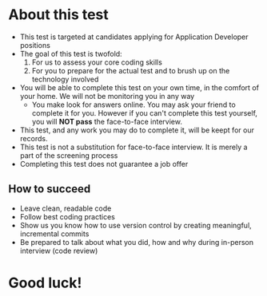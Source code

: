 # About this test

* This test is targeted at candidates applying for Application Developer positions
* The goal of this test is twofold:
	1. For us to assess your core coding skills
	2. For you to prepare for the actual test and to brush up on the technology involved
* You will be able to complete this test on your own time, in the comfort of your home. We will not be monitoring you in any way
	* You make look for answers online. You may ask your friend to complete it for you. However if you can't complete this test yourself, you will **NOT pass** the face-to-face interview.
* This test, and any work you may do to complete it, will be keept for our records.
* This test is not a substitution for face-to-face interview. It is merely a part of the screening process
* Completing this test does not guarantee a job offer

## How to succeed

* Leave clean, readable code
* Follow best coding practices
* Show us you know how to use version control by creating meaningful, incremental commits
* Be prepared to talk about what you did, how and why during in-person interview (code review)

# Good luck!
